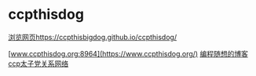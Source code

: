 # ccpthisdog

<a href="https://ccpthisbigdog.github.io/ccpthisdog/">浏览网页https://ccpthisbigdog.github.io/ccpthisdog/</a>

[www.ccpthisdog.org:8964](https://www.ccpthisdog.org/)
[编程随想的博客](https://program-think.blogspot.com/)
[ccp太子党关系网络](https://github.com/programthink/zhao)
